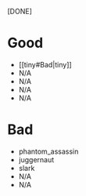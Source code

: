 [DONE]
# Good
- [[tiny#Bad|tiny]]
- N/A
- N/A
- N/A
- N/A
# Bad
- phantom_assassin
- juggernaut
- slark
- N/A
- N/A